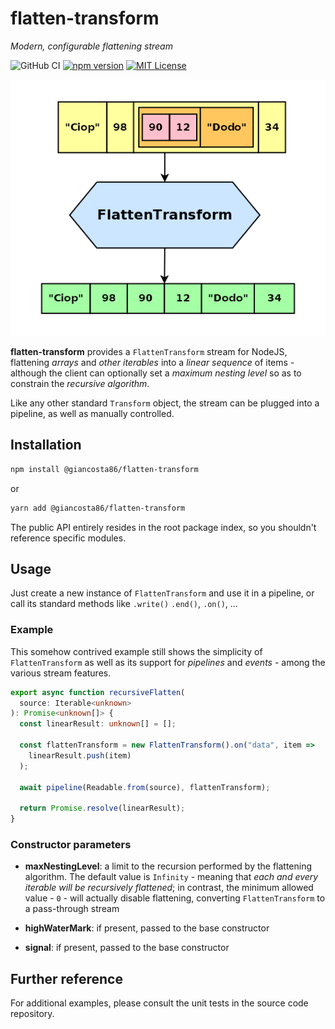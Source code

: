 # flatten-transform

_Modern, configurable flattening stream_

![GitHub CI](https://github.com/giancosta86/flatten-transform/actions/workflows/publish-to-npm.yml/badge.svg)
[![npm version](https://badge.fury.io/js/@giancosta86%2Fflatten-transform.svg)](https://badge.fury.io/js/@giancosta86%2Fflatten-transform)
[![MIT License](https://img.shields.io/badge/license-MIT-blue.svg?style=flat)](/LICENSE)

![Overview](docs/diagrams//overview.png)

**flatten-transform** provides a `FlattenTransform` stream for NodeJS, flattening _arrays_ and _other iterables_ into a _linear sequence_ of items - although the client can optionally set a _maximum nesting level_ so as to constrain the _recursive algorithm_.

Like any other standard `Transform` object, the stream can be plugged into a pipeline, as well as manually controlled.

## Installation

```bash
npm install @giancosta86/flatten-transform
```

or

```bash
yarn add @giancosta86/flatten-transform
```

The public API entirely resides in the root package index, so you shouldn't reference specific modules.

## Usage

Just create a new instance of `FlattenTransform` and use it in a pipeline, or call its standard methods like `.write()` `.end()`, `.on()`, ...

### Example

This somehow contrived example still shows the simplicity of `FlattenTransform` as well as its support for _pipelines_ and _events_ - among the various stream features.

```typescript
export async function recursiveFlatten(
  source: Iterable<unknown>
): Promise<unknown[]> {
  const linearResult: unknown[] = [];

  const flattenTransform = new FlattenTransform().on("data", item =>
    linearResult.push(item)
  );

  await pipeline(Readable.from(source), flattenTransform);

  return Promise.resolve(linearResult);
}
```

### Constructor parameters

- **maxNestingLevel**: a limit to the recursion performed by the flattening algorithm. The default value is `Infinity` - meaning that _each and every iterable will be recursively flattened_; in contrast, the minimum allowed value - `0` - will actually disable flattening, converting `FlattenTransform` to a pass-through stream

- **highWaterMark**: if present, passed to the base constructor

- **signal**: if present, passed to the base constructor

## Further reference

For additional examples, please consult the unit tests in the source code repository.
